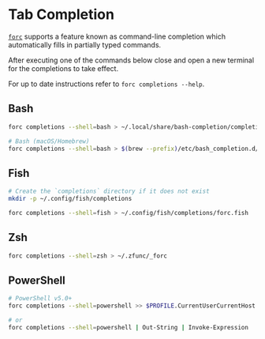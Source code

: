 # Tab Completion

[`forc`](../../forc/commands/index.md) supports a feature known as command-line completion which automatically fills in partially typed commands.

After executing one of the commands below close and open a new terminal for the completions to take effect.

For up to date instructions refer to `forc completions --help`.

## Bash

```bash
forc completions --shell=bash > ~/.local/share/bash-completion/completions/forc

# Bash (macOS/Homebrew)
forc completions --shell=bash > $(brew --prefix)/etc/bash_completion.d/forc.bash-completion
```

## Fish

```bash
# Create the `completions` directory if it does not exist
mkdir -p ~/.config/fish/completions

forc completions --shell=fish > ~/.config/fish/completions/forc.fish
```

## Zsh

```bash
forc completions --shell=zsh > ~/.zfunc/_forc
```

## PowerShell

```bash
# PowerShell v5.0+
forc completions --shell=powershell >> $PROFILE.CurrentUserCurrentHost

# or
forc completions --shell=powershell | Out-String | Invoke-Expression
```
